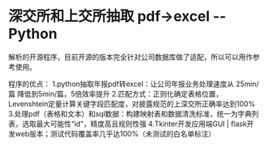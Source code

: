 # 深交所和上交所抽取  pdf->excel --Python
解析的开源程序，目前开源的版本完全针对公司数据库做了适配，所以可以用作参考使用。

程序的优点：
1.python抽取年报pdf转excel：让公司年报业务处理速度从 25min/篇 降低到5min/篇，5倍效率提升
2.匹配方式：正则化确定表格位置，Levenshtein定量计算关键字段匹配度，对披露规范的上深交所正确率达到100%
3.处理pdf（表格和文本）和sql数据：构建映射表和数据清洗标准，统一为字典列表，选取最大可能性“id"，精度高且规则性强
4.Tkinter开发应用端GUI  | flask开发web版本；测试代码覆盖率几乎达100%（未测试的白名单标注）
